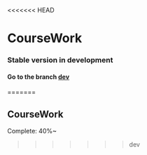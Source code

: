<<<<<<< HEAD
# CourseWork

### Stable version in development
#### Go to the branch [dev](https://github.com/PavlMais/CourseWork/tree/dev)
=======
## CourseWork
Complete: 40%~
>>>>>>> dev
